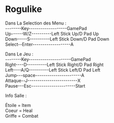 # Rogulike

Dans La Selection des Menu :        
--------Key-------------------GamePad        
Up------W/Z----------Left Stick Up/D Pad Up        
Down-----S----------Left Stick Down/D Pad Down        
Select--Enter-------------------A

Dans Le Jeu :        
--------Key---------------------GamePad  
Right----D----------Left Stick Right/D Pad Right  
Left----A/Q----------Left Stick Left/D Pad Left  
Jump---space-----------------------A  
Attaque--J-------------------------X  
Pause---Esc----------------------Start  


Info Salle :

Étoile = Item        
Coeur = Heal        
Griffe = Combat        
